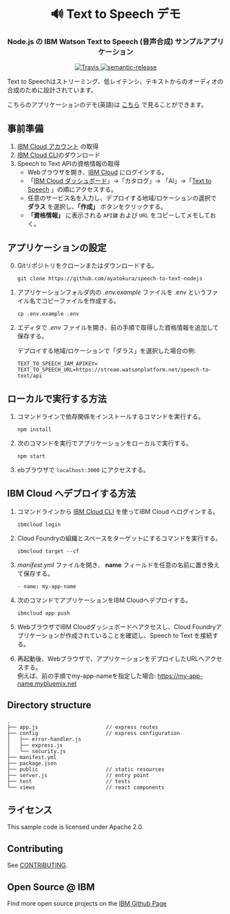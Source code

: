 <h1 align="center" style="border-bottom: none;">🔊 Text to Speech デモ </h1>
<h3 align="center">Node.js の IBM Watson Text to Speech (音声合成) サンプルアプリケーション </h3>
<p align="center">
  <a href="http://travis-ci.org/watson-developer-cloud/text-to-speech-nodejs">
    <img alt="Travis" src="https://travis-ci.org/watson-developer-cloud/text-to-speech-nodejs.svg?branch=master">
  </a>
  <a href="#badge">
    <img alt="semantic-release" src="https://img.shields.io/badge/%20%20%F0%9F%93%A6%F0%9F%9A%80-semantic--release-e10079.svg">
  </a>
</p>
</p>

Text to Speechはストリーミング、低レイテンシ、テキストからのオーディオの合成のために設計されています。

こちらのアプリケーションのデモ(英語)は [こちら][demo_url] で見ることができます。

## 事前準備

1. [IBM Cloud アカウント](https://console.bluemix.net/registration/) の取得
2. [IBM Cloud CLI](https://console.bluemix.net/docs/cli/index.html#overview)のダウンロード
3. Speech to Text APIの資格情報の取得
    - Webブラウザを開き、[IBM Cloud](https://cloud.ibm.com/) にログインする。
    - 「[IBM Cloud ダッシュボード](https://cloud.ibm.com/)」→「カタログ」→ 「AI」→「[Text to Speech](https://cloud.ibm.com/catalog/services/text-to-speech) 」の順にアクセスする。
    - 任意のサービス名を入力し、デプロイする地域/ロケーションの選択で **ダラス** を選択し、**「作成」** ボタンをクリックする。
    - **「資格情報」** に表示される `API鍵` および `URL` をコピーしてメモしておく。

## アプリケーションの設定

0. Gitリポジトリをクローンまたはダウンロードする。
   ```
   git clone https://github.com/ayatokura/speech-to-text-nodejs
   ```

1. アプリケーションフォルダ内の *.env.example* ファイルを *.env* というファイル名でコピーファイルを作成する。

    ```
    cp .env.example .env
    ```

2. エディタで *.env* ファイルを開き、前の手順で取得した資格情報を追加して保存する。

    デプロイする地域/ロケーションで「ダラス」を選択した場合の例:

    ```
    TEXT_TO_SPEECH_IAM_APIKEY=
    TEXT_TO_SPEECH_URL=https://stream.watsonplatform.net/speech-to-text/api
    ```

## ローカルで実行する方法

1. コマンドラインで依存関係をインストールするコマンドを実行する。

    ```
    npm install
    ```

2. 次のコマンドを実行でアプリケーションをローカルで実行する。

    ```
    npm start
    ```

1. ebブラウザで `localhost:3000` にアクセスする。

## IBM Cloud へデプロイする方法

1. コマンドラインから [IBM Cloud CLI](https://console.bluemix.net/docs/cli/index.html#overview)
を使ってIBM Cloud へログインする。

    ```
    ibmcloud login
    ```

2. Cloud Foundryの組織とスペースをターゲットにするコマンドを実行する。

    ```
    ibmcloud target --cf
    ```
3. *manifest.yml* ファイルを開き、 **name** フィールドを任意の名前に置き換えて保存する。
   ```
   - name: my-app-name
   ```
4. 次のコマンドでアプリケーションをIBM Cloudへデプロイする。

    ```
    ibmcloud app push
    ```
5. WebブラウザでIBM Cloudダッシュボードへアクセスし、Cloud Foundryアプリケーションが作成されていることを確認し、Speech to Text を接続する。

6. 再起動後、Webブラウザで、アプリケーションをデプロイしたURLへアクセスする。  
例えば、前の手順でmy-app-nameを指定した場合:  https://my-app-name.mybluemix.net


## Directory structure

```none
.
├── app.js                      // express routes
├── config                      // express configuration
│   ├── error-handler.js
│   ├── express.js
│   └── security.js
├── manifest.yml
├── package.json
├── public                      // static resources
├── server.js                   // entry point
├── test                        // tests
└── views                       // react components
```

## ライセンス

  This sample code is licensed under Apache 2.0.

## Contributing

  See [CONTRIBUTING](./CONTRIBUTING.md).

## Open Source @ IBM
  Find more open source projects on the [IBM Github Page](http://ibm.github.io/)


[service_url]: https://www.ibm.com/watson/services/text-to-speech/
[docs]: https://www.ibm.com/watson/developercloud/text-to-speech/api/v1/curl.html?curl
[sign_up]: https://console.bluemix.net/registration/?target=/catalog/services/text-to-speech/
[demo_url]: https://text-to-speech-demo.ng.bluemix.net
